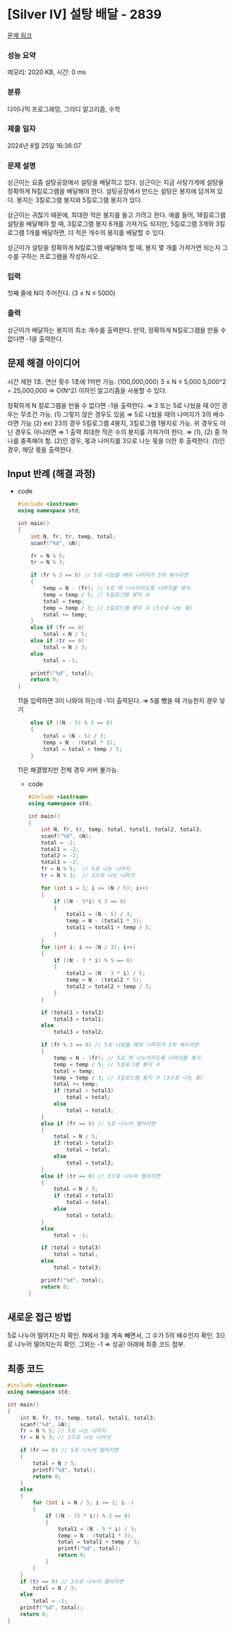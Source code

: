 # [Silver IV] 설탕 배달 - 2839 

[문제 링크](https://www.acmicpc.net/problem/2839) 

### 성능 요약

메모리: 2020 KB, 시간: 0 ms

### 분류

다이나믹 프로그래밍, 그리디 알고리즘, 수학

### 제출 일자

2024년 8월 25일 16:36:07

### 문제 설명

<p>상근이는 요즘 설탕공장에서 설탕을 배달하고 있다. 상근이는 지금 사탕가게에 설탕을 정확하게 N킬로그램을 배달해야 한다. 설탕공장에서 만드는 설탕은 봉지에 담겨져 있다. 봉지는 3킬로그램 봉지와 5킬로그램 봉지가 있다.</p>

<p>상근이는 귀찮기 때문에, 최대한 적은 봉지를 들고 가려고 한다. 예를 들어, 18킬로그램 설탕을 배달해야 할 때, 3킬로그램 봉지 6개를 가져가도 되지만, 5킬로그램 3개와 3킬로그램 1개를 배달하면, 더 적은 개수의 봉지를 배달할 수 있다.</p>

<p>상근이가 설탕을 정확하게 N킬로그램 배달해야 할 때, 봉지 몇 개를 가져가면 되는지 그 수를 구하는 프로그램을 작성하시오.</p>

### 입력 

 <p>첫째 줄에 N이 주어진다. (3 ≤ N ≤ 5000)</p>

### 출력 

 <p>상근이가 배달하는 봉지의 최소 개수를 출력한다. 만약, 정확하게 N킬로그램을 만들 수 없다면 -1을 출력한다.</p>

 ## 문제 해결 아이디어
시간 제한 1초.
연산 횟수 1초에 1억번 가능. (100,000,000)
3 ≤ N ≤ 5,000
5,000^2 = 25,000,000
⇒ O(N^2) 이하인 알고리즘을 사용할 수 있다.

정확하게 N 킬로그램을 만들 수 없다면 -1을 출력한다.
⇒ 3 또는 5로 나눴을 때 0인 경우는 무조건 가능. (1)
그렇지 않은 경우도 있음 ⇒ 5로 나눴을 때의 나머지가 3의 배수라면 가능 (2)
ex) 23의 경우 5킬로그램 4봉지, 3킬로그램 1봉지로 가능.
위 경우도 아닌 경우도 아니라면 ⇒ 1 출력 
최대한 적은 수의 봉지를 가져가야 한다.
⇒ (1), (2) 중 하나를 충족해야 함. 
(2)인 경우, 몫과 나머지를 3으로 나눈 몫을 더한 후 출력한다.
(1)인 경우, 해당 몫을 출력한다.

## Input 반례 (해결 과정)
- code
    ```cpp
    #include <iostream>
    using namespace std;
    
    int main()
    {
        int N, fr, tr, temp, total;
        scanf("%d", &N);
    
        fr = N % 5;
        tr = N % 3;
    
        if (fr % 3 == 0) // 5로 나눴을 때의 나머지가 3의 배수라면
        {
            temp = N - (fr); // 5로 딱 나누어지도록 나머지를 제거.
            temp = temp / 5; // 5킬로그램 봉지 수
            total = temp;
            temp = temp / 3; // 3킬로드램 봉지 수 (3으로 나눈 몫)
            total += temp;
        }
        else if (fr == 0)
            total = N / 5;
        else if (tr == 0)
            total = N / 3;
        else
            total = -1;
    
        printf("%d", total);
        return 0;
    }
    ```
    11을 입력하면 3이 나와야 하는데 -1이 출력된다.
    ⇒ 5를 뺐을 때 가능한지 경우 넣기   
    ```cpp
        else if ((N - 5) % 3 == 0)
        {
            total = (N - 5) / 3;
            temp = N - (total * 3);
            total = total + temp / 5;
        }
    ```
    11은 해결했지만 전체 경우 커버 불가능.
    - code
        
        ```cpp
        #include <iostream>
        using namespace std;
        
        int main()
        {
            int N, fr, tr, temp, total, total1, total2, total3;
            scanf("%d", &N);
            total = -2;
            total1 = -2;
            total2 = -2;
            total3 = -2;
            fr = N % 5;  // 5로 나눈 나머지
            tr = N % 3;  // 3으로 나눈 나머지
        
            for (int i = 1; i <= (N / 5); i++)
            {
                if ((N - 5*i) % 3 == 0)
                {
                    total1 = (N - 5) / 3;
                    temp = N - (total1 * 3);
                    total1 = total1 + temp / 5;
                }
            }
            for (int i; i <= (N / 3); i++)
            {
                if ((N - 3 * i) % 5 == 0)
                {
                    total2 = (N - 3 * i) / 5;
                    temp = N - (total2 * 5);
                    total2 = total2 + temp / 3;
                }
            }
        
            if (total1 > total2)
                total3 = total1;
            else
                total3 = total2;
        
            if (fr % 3 == 0) // 5로 나눴을 때의 나머지가 3의 배수라면
            {
                temp = N - (fr); // 5로 딱 나누어지도록 나머지를 제거.
                temp = temp / 5; // 5킬로그램 봉지 수
                total = temp;
                temp = temp / 3; // 3킬로드램 봉지 수 (3으로 나눈 몫)
                total += temp;
                if (total > total3)
                    total = total;
                else
                    total = total3;
            }
            else if (fr == 0) // 5로 나누어 떨어지면
            {
                total = N / 5;
                if (total > total3)
                    total = total;
                else
                    total = total3;
            }
            else if (tr == 0) // 3으로 나누어 떨어지면
            {
                total = N / 3;
                if (total > total3)
                    total = total;
                else
                    total = total3;
            }
            else
                total = -1;
        
            if (total > total3)
                total = total;
            else
                total = total3;
        
            printf("%d", total);
            return 0;
        }
        ```
        
## 새로운 접근 방법
5로 나누어 떨어지는지 확인.
N에서 3을 계속 빼면서, 그 수가 5의 배수인지 확인.
3으로 나누어 떨어지는지 확인.
그외는 -1
⇒ 성공! 아래에 최종 코드 첨부.

## 최종 코드
```cpp
#include <iostream>
using namespace std;

int main()
{
    int N, fr, tr, temp, total, total1, total3;
    scanf("%d", &N);
    fr = N % 5; // 5로 나눈 나머지
    tr = N % 3; // 3으로 나눈 나머지

    if (fr == 0) // 5로 나누어 떨어지면
    {
        total = N / 5;
        printf("%d", total);
        return 0;
    }
    else
    {
        for (int i = N / 5; i >= 1; i--)
        {
            if ((N - (5 * i)) % 3 == 0)
            {
                total1 = (N - 5 * i) / 3;
                temp = N - (total1 * 3);
                total = total1 + temp / 5;
                printf("%d", total);
                return 0;
            }
        }
    }
    if (tr == 0) // 3으로 나누어 떨어지면
        total = N / 3;
    else
        total = -1;
    printf("%d", total);
    return 0;
}
```
